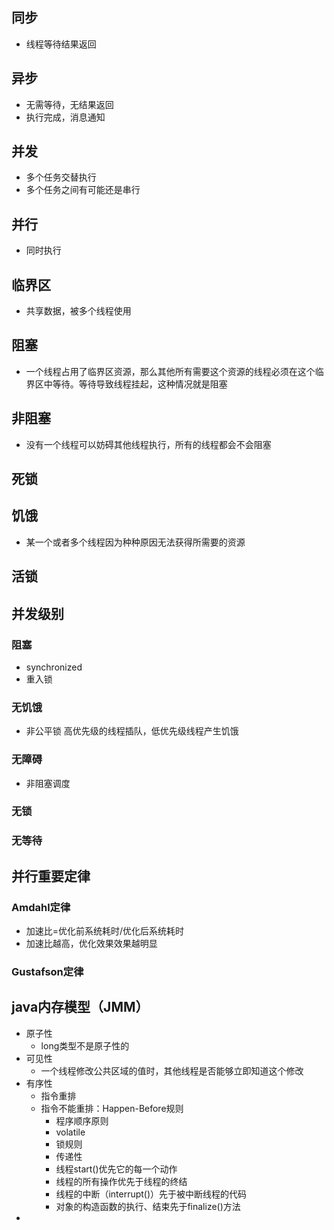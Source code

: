## 同步
* 线程等待结果返回
## 异步
* 无需等待，无结果返回
* 执行完成，消息通知
## 并发
* 多个任务交替执行
* 多个任务之间有可能还是串行
## 并行
* 同时执行
## 临界区
* 共享数据，被多个线程使用
## 阻塞
* 一个线程占用了临界区资源，那么其他所有需要这个资源的线程必须在这个临界区中等待。等待导致线程挂起，这种情况就是阻塞
## 非阻塞
* 没有一个线程可以妨碍其他线程执行，所有的线程都会不会阻塞
## 死锁
## 饥饿
* 某一个或者多个线程因为种种原因无法获得所需要的资源
## 活锁

## 并发级别
### 阻塞
* synchronized
* 重入锁
### 无饥饿
* 非公平锁 高优先级的线程插队，低优先级线程产生饥饿
### 无障碍
* 非阻塞调度
### 无锁
### 无等待

## 并行重要定律
### Amdahl定律
* 加速比=优化前系统耗时/优化后系统耗时
* 加速比越高，优化效果效果越明显
### Gustafson定律

## java内存模型（JMM）
* 原子性
  * long类型不是原子性的
* 可见性
  * 一个线程修改公共区域的值时，其他线程是否能够立即知道这个修改
* 有序性
  * 指令重排
  * 指令不能重排：Happen-Before规则
    * 程序顺序原则
    * volatile
    * 锁规则
    * 传递性
    * 线程start()优先它的每一个动作
    * 线程的所有操作优先于线程的终结
    * 线程的中断（interrupt()）先于被中断线程的代码
    * 对象的构造函数的执行、结束先于finalize()方法
* 
